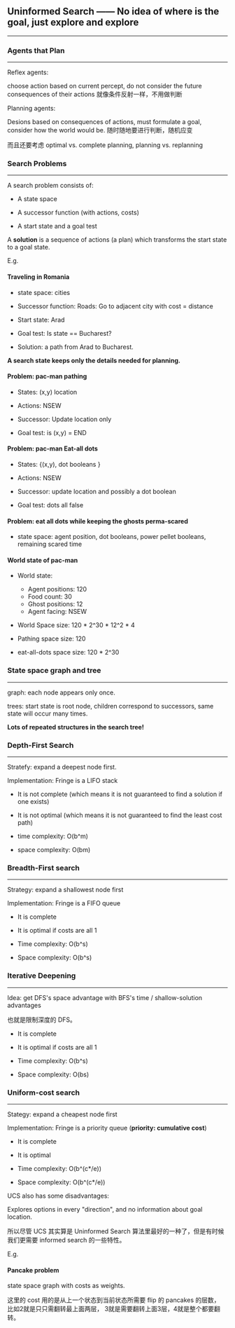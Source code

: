 ## Uninformed Search —— No idea of where is the goal, just explore and explore
---

### Agents that Plan
---

Reflex agents:

choose action based on current percept, do not consider the future consequences of their actions 就像条件反射一样，不用做判断

Planning agents:

Desions based on consequences of actions, must formulate a goal, consider how the world would be. 随时随地要进行判断，随机应变

而且还要考虑 optimal vs. complete planning, planning vs. replanning

### Search Problems
---

A search problem consists of:

- A state space

- A successor function (with actions, costs)

- A start state and a goal test


A **solution** is a sequence of actions (a plan) which transforms the start state to a goal state.

E.g.

#### Traveling in Romania

- state space: cities

- Successor function:  Roads: Go to adjacent city with cost = distance

- Start state: Arad

- Goal test: Is state == Bucharest?

- Solution: a path from Arad to Bucharest.

**A search state keeps only the details needed for planning.**

#### Problem: pac-man pathing

- States: (x,y) location

- Actions: NSEW

- Successor: Update location only

- Goal test: is (x,y) = END

#### Problem: pac-man Eat-all dots

- States: {(x,y), dot booleans }

- Actions: NSEW

- Successor: update location and possibly a dot boolean

- Goal test: dots all false

#### Problem: eat all dots while keeping the ghosts perma-scared

- state space: agent position, dot booleans, power pellet booleans, remaining scared time

#### World state of pac-man

- World state:
	- Agent positions: 120
	- Food count: 30
	- Ghost positions: 12
	- Agent facing: NSEW

- World Space size:
120 * 2^30 * 12^2 * 4

- Pathing space size:
120

- eat-all-dots space size:
120 * 2^30

### State space graph and tree
---

graph: each node appears only once.

trees: start state is root node, children correspond to successors, same state will occur many times.

**Lots of repeated structures in the search tree!**

### Depth-First Search
---

Stratefy: expand a deepest node first.

Implementation: Fringe is a LIFO stack

- It is not complete (which means it is not guaranteed to find a solution if one exists)

- It is not optimal (which means it is not guaranteed to find the least cost path)

- time complexity: O(b^m)

- space complexity: O(bm)

### Breadth-First search
---

Strategy: expand a shallowest node first

Implementation: Fringe is a FIFO queue

- It is complete

- It is optimal if costs are all 1

- Time complexity: O(b^s)

- Space complexity: O(b^s)

### Iterative Deepening
---

Idea: get DFS's space advantage with BFS's time / shallow-solution advantages

也就是限制深度的 DFS。

- It is complete

- It is optimal if costs are all 1

- Time complexity: O(b^s)

- Space complexity: O(bs)

### Uniform-cost search
---

Stategy: expand a cheapest node first

Implementation: Fringe is a priority queue (**priority: cumulative cost**)

- It is complete

- It is optimal

- Time complexity: O(b^(c*/e))

- Space complexity: O(b^(c*/e))

UCS also has some disadvantages:

Explores options in every "direction", and no information about goal location.

所以尽管 UCS 其实算是 Uninformed Search 算法里最好的一种了，但是有时候我们更需要 informed search 的一些特性。

E.g.

#### Pancake problem

state space graph with costs as weights.

这里的 cost 用的是从上一个状态到当前状态所需要 flip 的 pancakes 的层数， 比如2就是只只需翻转最上面两层， 3就是需要翻转上面3层，4就是整个都要翻转。





